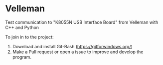 # Velleman
Test communication to "K8055N USB Interface Board" from Velleman with C++ and Python

To join in to the project:
1. Download and install Git-Bash (https://gitforwindows.org/)
2. Make a Pull request or open a issue to improve and develop the program.
